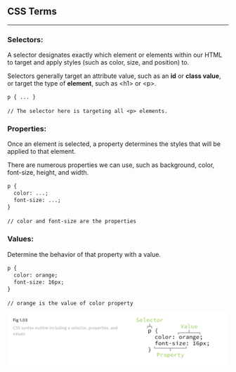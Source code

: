 ## CSS Terms

---

### Selectors:

A selector designates exactly which element or elements within our HTML to target and apply styles (such as color, size, and position) to.

Selectors generally target an attribute value, such as an **id** or **class value**, or target the type of **element**, such as \<h1\> or \<p\>.

```
p { ... }

// The selector here is targeting all <p> elements.
```

### Properties:

Once an element is selected, a property determines the styles that will be applied to that element.

There are numerous properties we can use, such as background, color, font-size, height, and width.

```
p {
  color: ...;
  font-size: ...;
}

// color and font-size are the properties
```

### Values:

Determine the behavior of that property with a value.

```
p {
  color: orange;
  font-size: 16px;
}

// orange is the value of color property
```

![](image/cssTerms.PNG)
